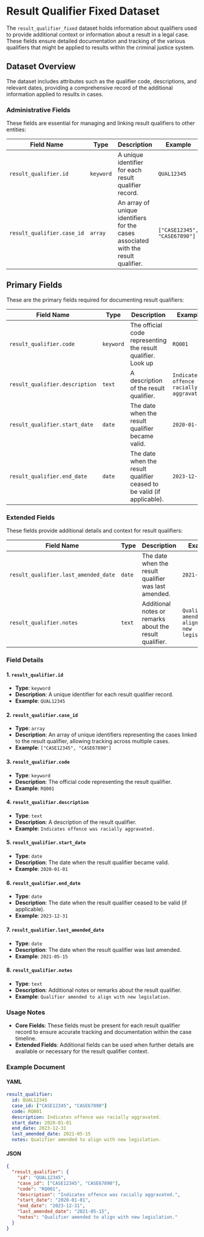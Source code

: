 # Result Qualifier Fixed Dataset

The `result_qualifier_fixed` dataset holds information about qualifiers used to provide additional context or information about a result in a legal case. These fields ensure detailed documentation and tracking of the various qualifiers that might be applied to results within the criminal justice system.

## Dataset Overview

The dataset includes attributes such as the qualifier code, descriptions, and relevant dates, providing a comprehensive record of the additional information applied to results in cases.

### Administrative Fields

These fields are essential for managing and linking result qualifiers to other entities:

| Field Name                     | Type      | Description                                                                 | Example                     |
|-------------------------------|-----------|-----------------------------------------------------------------------------|-----------------------------|
| `result_qualifier.id`         | `keyword` | A unique identifier for each result qualifier record.                       | `QUAL12345`                 |
| `result_qualifier.case_id`    | `array`   | An array of unique identifiers for the cases associated with the result qualifier. | `["CASE12345", "CASE67890"]`|

## Primary Fields

These are the primary fields required for documenting result qualifiers:

| Field Name                     | Type      | Description                                                                 | Example                     |
|-------------------------------|-----------|-----------------------------------------------------------------------------|-----------------------------|
| `result_qualifier.code`       | `keyword` | The official code representing the result qualifier. Look up                        | `RQ001`                     |
| `result_qualifier.description`| `text`    | A description of the result qualifier.                                      | `Indicates offence was racially aggravated.` |
| `result_qualifier.start_date` | `date`    | The date when the result qualifier became valid.                            | `2020-01-01`                |
| `result_qualifier.end_date`   | `date`    | The date when the result qualifier ceased to be valid (if applicable).      | `2023-12-31`                |

### Extended Fields

These fields provide additional details and context for result qualifiers:

| Field Name                          | Type      | Description                                                                 | Example                     |
|------------------------------------|-----------|-----------------------------------------------------------------------------|-----------------------------|
| `result_qualifier.last_amended_date` | `date`    | The date when the result qualifier was last amended.                        | `2021-05-15`                |
| `result_qualifier.notes`           | `text`    | Additional notes or remarks about the result qualifier.                     | `Qualifier amended to align with new legislation.` |

### Field Details

#### 1. `result_qualifier.id`
- **Type**: `keyword`
- **Description**: A unique identifier for each result qualifier record.
- **Example**: `QUAL12345`

#### 2. `result_qualifier.case_id`
- **Type**: `array`
- **Description**: An array of unique identifiers representing the cases linked to the result qualifier, allowing tracking across multiple cases.
- **Example**: `["CASE12345", "CASE67890"]`

#### 3. `result_qualifier.code`
- **Type**: `keyword`
- **Description**: The official code representing the result qualifier.
- **Example**: `RQ001`

#### 4. `result_qualifier.description`
- **Type**: `text`
- **Description**: A description of the result qualifier.
- **Example**: `Indicates offence was racially aggravated.`

#### 5. `result_qualifier.start_date`
- **Type**: `date`
- **Description**: The date when the result qualifier became valid.
- **Example**: `2020-01-01`

#### 6. `result_qualifier.end_date`
- **Type**: `date`
- **Description**: The date when the result qualifier ceased to be valid (if applicable).
- **Example**: `2023-12-31`

#### 7. `result_qualifier.last_amended_date`
- **Type**: `date`
- **Description**: The date when the result qualifier was last amended.
- **Example**: `2021-05-15`

#### 8. `result_qualifier.notes`
- **Type**: `text`
- **Description**: Additional notes or remarks about the result qualifier.
- **Example**: `Qualifier amended to align with new legislation.`

### Usage Notes

- **Core Fields**: These fields must be present for each result qualifier record to ensure accurate tracking and documentation within the case timeline.
- **Extended Fields**: Additional fields can be used when further details are available or necessary for the result qualifier context.

### Example Document

#### YAML

```yaml
result_qualifier:
  id: QUAL12345
  case_id: ["CASE12345", "CASE67890"]
  code: RQ001
  description: Indicates offence was racially aggravated.
  start_date: 2020-01-01
  end_date: 2023-12-31
  last_amended_date: 2021-05-15
  notes: Qualifier amended to align with new legislation.
```

#### JSON

```json
{
  "result_qualifier": {
    "id": "QUAL12345",
    "case_id": ["CASE12345", "CASE67890"],
    "code": "RQ001",
    "description": "Indicates offence was racially aggravated.",
    "start_date": "2020-01-01",
    "end_date": "2023-12-31",
    "last_amended_date": "2021-05-15",
    "notes": "Qualifier amended to align with new legislation."
  }
}
```